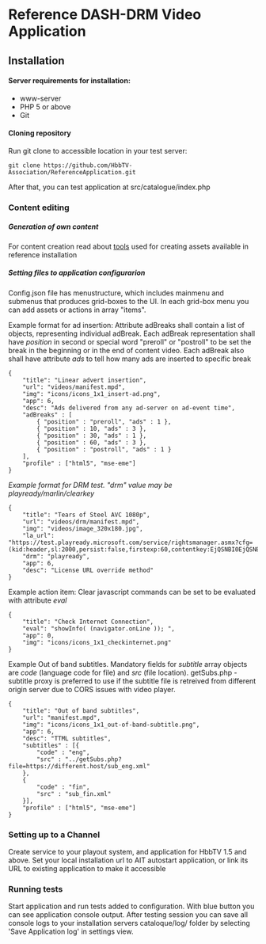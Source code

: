 # Reference DASH-DRM Video Application

## Installation

#### Server requirements for installation: 
 * www-server
 * PHP 5 or above
 * Git


#### Cloning repository
Run git clone to accessible location in your test server:
```
git clone https://github.com/HbbTV-Association/ReferenceApplication.git
```
After that, you can test application at src/catalogue/index.php
### Content editing

##### Generation of own content

For content creation read about [tools] used for creating assets available in reference installation

##### Setting files to application configurarion

Config.json file has menustructure, which includes mainmenu and submenus that produces grid-boxes to the UI.
In each grid-box menu you can add assets or actions in array "items". 

Example format for ad insertion: Attribute adBreaks shall contain a list of objects, representing individual adBreak. Each adBreak representation shall have *position* in second or special word "preroll" or "postroll" to be set the break in the beginning or in the end of content video. Each adBreak also shall have attribute *ads* to tell how many ads are inserted to specific break
```
{
	"title": "Linear advert insertion",
	"url": "videos/manifest.mpd",
	"img": "icons/icons_1x1_insert-ad.png",
	"app": 6,
	"desc": "Ads delivered from any ad-server on ad-event time",
	"adBreaks" : [
		{ "position" : "preroll", "ads" : 1 },
		{ "position" : 10, "ads" : 3 },
		{ "position" : 30, "ads" : 1 },
		{ "position" : 60, "ads" : 3 },
		{ "position" : "postroll", "ads" : 1 }
	],
	"profile" : ["html5", "mse-eme"]					
}
```

*Example format for DRM test. "drm" value may be playready/marlin/clearkey*
```
{
	"title": "Tears of Steel AVC 1080p",
	"url": "videos/drm/manifest.mpd",
	"img": "videos/image_320x180.jpg",
	"la_url": "https://test.playready.microsoft.com/service/rightsmanager.asmx?cfg=(kid:header,sl:2000,persist:false,firstexp:60,contentkey:EjQSNBI0EjQSNBI0EjQSNw==)",
	"drm": "playready",
	"app": 6,
	"desc": "License URL override method"
}
```

Example action item: Clear javascript commands can be set to be evaluated with attribute *eval*
```
{
    "title": "Check Internet Connection",
    "eval": "showInfo( (navigator.onLine )); ",
    "app": 0,
    "img": "icons/icons_1x1_checkinternet.png"
}
```

Example Out of band subtitles. Mandatory fields for *subtitle* array objects are *code* (language code for file) and *src* (file location). getSubs.php -subtitle proxy is preferred to use if the subtitle file is retreived from different origin server due to CORS issues with video player. 
```
{
    "title": "Out of band subtitles",
    "url": "manifest.mpd",
    "img": "icons/icons_1x1_out-of-band-subtitle.png",
    "app": 6,
	"desc": "TTML subtitles",
	"subtitles" : [{
        "code" : "eng",
        "src" : "../getSubs.php?file=https://different.host/sub_eng.xml"
    },
    {
        "code" : "fin",
        "src" : "sub_fin.xml"
    }],
	"profile" : ["html5", "mse-eme"]					
}
```

### Setting up to a Channel

Create service to your playout system, and application for HbbTV 1.5 and above. Set your local installation url to AIT autostart application, or link its URL to existing application to make it accessible

### Running tests

Start application and run tests added to configuration. With blue button you can see application console output. After testing session you can save all console logs to your installation servers cataloque/log/ folder by selecting 'Save Application log' in settings view.

[//]: # (references)

[tools]: <https://github.com/HbbTV-Association/ReferenceApplication/tree/master/tools>
